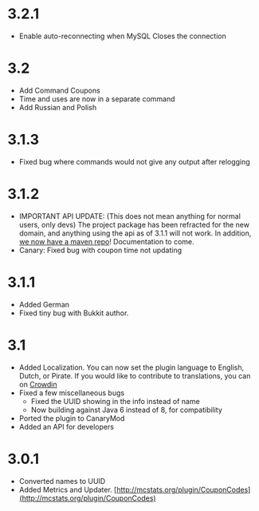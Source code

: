3.2.1
=
* Enable auto-reconnecting when MySQL Closes the connection

3.2
=
* Add Command Coupons
* Time and uses are now in a separate command
* Add Russian and Polish

3.1.3
=
* Fixed bug where commands would not give any output after relogging

3.1.2
=
* IMPORTANT API UPDATE: (This does not mean anything for normal users, only devs) The project package has been refracted for the new domain, and anything using the api as of 3.1.1 will not work. In addition, [we now have a maven repo](http://repo.drevelopment.com)! Documentation to come.
* Canary: Fixed bug with coupon time not updating

3.1.1
=
* Added German
* Fixed tiny bug with Bukkit author.

3.1
=
* Added Localization. You can now set the plugin language to English, Dutch, or Pirate. If you would like to contribute to translations, you can on [Crowdin](https://crowdin.com/project/couponcodes)
* Fixed a few miscellaneous bugs
	* Fixed the UUID showing in the info instead of name
	* Now building against Java 6 instead of 8, for compatibility
* Ported the plugin to CanaryMod
* Added an API for developers

3.0.1
=
* Converted names to UUID
* Added Metrics and Updater. [http://mcstats.org/plugin/CouponCodes](http://mcstats.org/plugin/CouponCodes)
